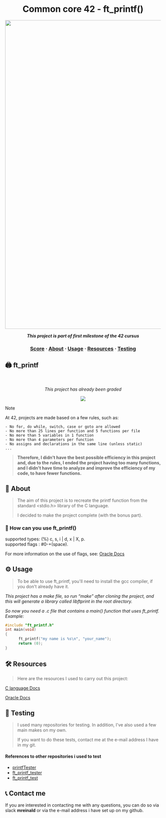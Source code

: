 <h1 align="center">
  Common core 42 - ft_printf()
</h1>

<p align="center">
<img src="https://github.com/tmatheusdiniz/42-ft_printf/releases/download/images/ft_printf.webp" width="1000" hidth="200">
</P>
<p align="center">
    <b><i>This project is part of first milestone of the 42 cursus</i></b>
</p>

<h3 align="center">
    <a href="#-ft_printf">Score</a>
    <span> · </span>
    <a href="#-about">About</a>
    <span> · </span>
    <a href="#-usage">Usage</a>
    <span> · </span>
    <a href="#-resources">Resources</a>
    <span> · </span>
    <a href="#-testing">Testing</a>
</h3>

## 🖨️ ft_printf
<br>
<div align="center">
    <p><i>This project has already been graded</i></p>
    <img src="https://github.com/tmatheusdiniz/42-libft/releases/download/Note/score.png")>
</div>

> [!note]
> At 42, projects are made based on a few rules, such as: 

	- No for, do while, switch, case or goto are allowed
	- No more than 25 lines per function and 5 functions per file
	- No more than 5 variables in 1 function
 	- No more than 4 parameters per function
  	- No assigns and declarations in the same line (unless static)
	... 
><b>Therefore, I didn't have the best possible efficiency in this project and, due to the rules, I ended the project having too many functions, and I didn't have time to analyze and improve the efficiency of my code, to have fewer functions.</b>

## 📖 About
> The aim of this project is to recreate the printf function from the standard <stdio.h> library of the C language.
> 
> I decided to make the project complete (with the bonus part).
### 🧐 How can you use ft_printf()

supported types: (%) c, s, i | d, x | X, p.  
supported flags : #0-+(space).

For more information on the use of flags, see: [Oracle Docs](https://docs.oracle.com/cd/E19253-01/817-6223/chp-fmt-1.2/index.html)

## ⚙️ Usage
> To be able to use ft_printf, you'll need to install the gcc compiler, if you don't already have it.</i>

<i>This project has a make file, so run “make” after cloning the project, and this will generate a library called libftprint in the root directory.</i>

<i>So now you need a .c file that contains a main() function that uses ft_printf. Example: </i>
```c
#include "ft_printf.h"
int main(void)
{
      ft_printf("my name is %s\n", "your_name");
      return (0);
}
```
## 🛠️ Resources
> Here are the resources I used to carry out this project:

[C language Docs](https://www.gnu.org/software/c-intro-and-ref/manual/c-intro-and-ref.html)

[Oracle Docs](https://docs.oracle.com/cd/E19253-01/817-6223/chp-fmt-1.2/index.html)

## 🧪 Testing
> I used many repositories for testing. In addition, I've also used a few main makes on my own.
> 
> If you want to do these tests, contact me at the e-mail address I have in my git.

#### References to other repositories i used to test
* [printfTester](https://github.com/Tripouille/printfTester)
* [ft_printf_tester](https://github.com/paulo-santana/ft_printf_tester)
* [ft_printf_test](https://github.com/cacharle/ft_printf_test)

## 📞 Contact me

If you are interested in contacting me with any questions, you can do so via slack <b>mreinald</b> or via the e-mail address i have set up on my github.
